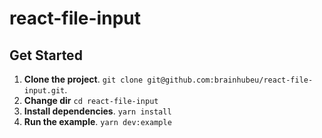 # react-file-input

## Get Started
1. **Clone the project**. `git clone git@github.com:brainhubeu/react-file-input.git`.
2. **Change dir** `cd react-file-input`
3. **Install dependencies**. `yarn install`
4. **Run the example**. `yarn dev:example`
